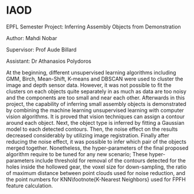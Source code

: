# IAOD
EPFL Semester Project: Inferring Assembly Objects from Demonstration

Author: Mahdi Nobar

Supervisor: Prof Aude Billard

Assistant: Dr Athanasios Polydoros

At the beginning, different unsupervised learning algorithms including GMM, Birch, Mean-Shift, K-means and DBSCAN were used to cluster the image and depth sensor data. However, it was not possible to fit the clusters on each objects quite separately in as much as data are too noisy and the components are too small and near each other. Afterwards in this project, the capability of inferring small assembly objects is demonstrated by combining the machine learning unsupervised learning with computer vision algorithms. It is proved that vision techniques can assign a contour around each object. Next, the object type is inferred by fitting a Gaussian model to each detected contours. Then, the noise effect on the results decreased considerably by utilizing image registration. Finally after reducing the noise effect, it was possible to infer which pair of the objects merged together. Nonetheless, the hyper-parameters of the final proposed algorithm require to be tuned for any new scenario; These hyper-parameters include threshold for removal of the contours detected for the holes inside the hollowed gear, the voxel size for down-sampling, the ratio of maximum distance between point clouds used for noise reduction, and the point numbers for KNN\footnote{K-Nearest Neighbors} used for FPFH feature calculation.
